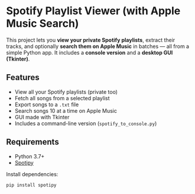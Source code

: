 #  Spotify Playlist Viewer (with Apple Music Search)

This project lets you **view your private Spotify playlists**, extract their tracks, and optionally **search them on Apple Music** in batches — all from a simple Python app. It includes a **console version** and a **desktop GUI (Tkinter)**.

##  Features

-  View all your Spotify playlists (private too)
-  Fetch all songs from a selected playlist
-  Export songs to a `.txt` file
-  Search songs 10 at a time on Apple Music
-  GUI made with Tkinter
-  Includes a command-line version (`spotify_to_console.py`)

##  Requirements

- Python 3.7+
- [Spotipy](https://spotipy.readthedocs.io/)

Install dependencies:

```bash
pip install spotipy
